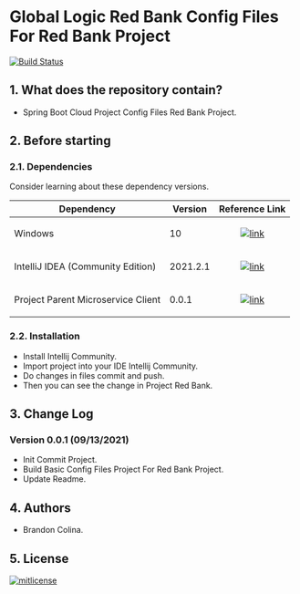 # Global Logic Red Bank Config Files For Red Bank Project

[![Build Status](https://travis-ci.org/joemccann/dillinger.svg?branch=master)](https://github.com/marianoRiquelme/cpa-java-ssr-a-sr-2021/tree/brandon.colina/eureka-server)

## 1. What does the repository contain?

- Spring Boot Cloud Project Config Files Red Bank Project.

## 2. Before starting

### 2.1. Dependencies

Consider learning about these dependency versions.

| Dependency | Version | Reference Link |
| ------ | ------ | ------ |
| Windows | 10 | <p align="center">[![link](https://i.ibb.co/34D6WXw/link.png)][1]</p> |
| IntelliJ IDEA (Community Edition)| 2021.2.1 | <p align="center">[![link](https://i.ibb.co/34D6WXw/link.png)][2]</p> |
| Project Parent Microservice Client | 0.0.1 | <p align="center">[![link](https://i.ibb.co/34D6WXw/link.png)][3]</p> |

### 2.2. Installation

- Install Intellij Community.
- Import project into your IDE Intellij Community.
- Do changes in files commit and push.
- Then you can see the change in Project Red Bank.

## 3. Change Log

### Version 0.0.1 (09/13/2021)

- Init Commit Project.
- Build Basic Config Files Project For Red Bank Project.
- Update Readme.

## 4. Authors

- Brandon Colina.

## 5. License

[![mitlicense](https://i.ibb.co/XyHFbRr/mit-license.png)][4]

<!-- Configurations Of Links -->

[1]: https://www.microsoft.com/en-us/software-download/windows10

[2]: https://www.jetbrains.com/idea/download/#section=windows

[3]: https://github.com/marianoRiquelme/cpa-java-ssr-a-sr-2021/tree/brandon.colina

[4]: https://opensource.org/licenses/MIT